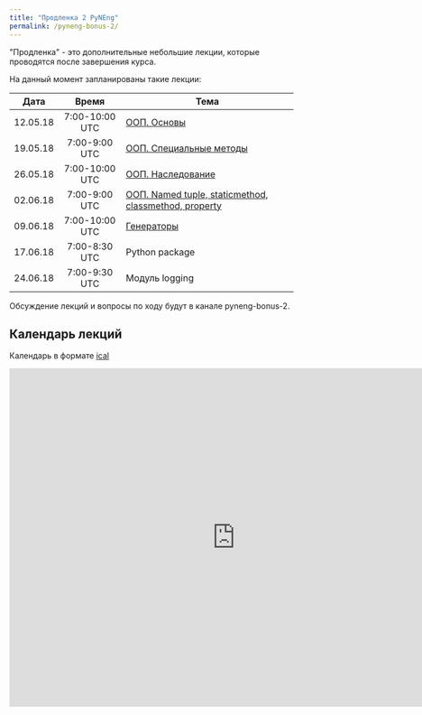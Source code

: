 ```yaml
---
title: "Продленка 2 PyNEng"
permalink: /pyneng-bonus-2/
---
```


"Продленка" - это дополнительные небольшие лекции, которые проводятся после завершения курса.

На данный момент запланированы такие лекции:

| Дата     |     Время      | Тема |
|:--------:|:--------------:|------|
| 12.05.18 | 7:00-10:00 UTC | [ООП. Основы](https://pyneng.github.io/bonus-2/01_oop_basics/) |
| 19.05.18 | 7:00-9:00 UTC  | [ООП. Специальные методы](https://pyneng.github.io/bonus-2/02_oop_spec_methods/) |
| 26.05.18 | 7:00-10:00 UTC | [ООП. Наследование](https://pyneng.github.io/bonus-2/03_oop_inheritance/) |
| 02.06.18 | 7:00-9:00 UTC | [ООП. Named tuple, staticmethod, classmethod, property](https://pyneng.github.io/bonus-2/04_oop_extra/) |
| 09.06.18 | 7:00-10:00 UTC  | [Генераторы](https://pyneng.github.io/bonus-2/05_generators/) |
| 17.06.18 | 7:00-8:30 UTC  | Python package |
| 24.06.18 | 7:00-9:30 UTC  | Модуль logging |


Обсуждение лекций и вопросы по ходу будут в канале pyneng-bonus-2.

## Календарь лекций

Календарь в формате [ical](https://calendar.google.com/calendar/ical/1q8d5p1q0hpbmeij0aapvnmud4%40group.calendar.google.com/public/basic.ics)


<iframe src="https://calendar.google.com/calendar/embed?src=1q8d5p1q0hpbmeij0aapvnmud4%40group.calendar.google.com&ctz=UTC" style="border: 0" width="800" height="600" frameborder="0" scrolling="no"></iframe>

